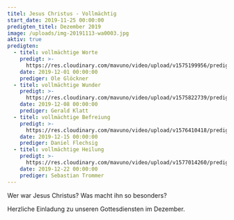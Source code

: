 ```yaml
---
titel: Jesus Christus - Vollmächtig
start_date: 2019-11-25 00:00:00
predigten_titel: Dezember 2019
image: /uploads/img-20191113-wa0003.jpg
aktiv: true
predigten:
  - titel: vollmächtige Worte
    predigt: >-
      https://res.cloudinary.com/mavuno/video/upload/v1575199956/predigten/Jesus%20Christus%20-%20Vollm%C3%A4chtig/20191201_Predigt_Gloeckner_Vollmaechtig_01.mp3
    date: 2019-12-01 00:00:00
    prediger: Ole Glöckner
  - titel: vollmächtige Wunder
    predigt: >-
      https://res.cloudinary.com/mavuno/video/upload/v1575822739/predigten/Jesus%20Christus%20-%20Vollm%C3%A4chtig/2019_12_08_Predigt_Klatt.mp3
    date: 2019-12-08 00:00:00
    prediger: Gerald Klatt
  - titel: vollmächtige Befreiung
    predigt: >-
      https://res.cloudinary.com/mavuno/video/upload/v1576410418/predigten/Jesus%20Christus%20-%20Vollm%C3%A4chtig/20191215_Predigt_Flechsig_Vollmaechtig_03.mp3
    date: 2019-12-15 00:00:00
    prediger: Daniel Flechsig
  - titel: vollmächtige Heilung
    predigt: >-
      https://res.cloudinary.com/mavuno/video/upload/v1577014260/predigten/Jesus%20Christus%20-%20Vollm%C3%A4chtig/20191222_Predigt_Trommer_Vollmaechtig_04.mp3
    date: 2019-12-22 00:00:00
    prediger: Sebastian Trommer
---
```


Wer war Jesus Christus? Was macht ihn so besonders?&nbsp;

Herzliche Einladung zu unseren Gottesdiensten im Dezember.